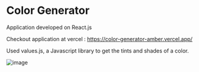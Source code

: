 # Color Generator

Application developed on React.js

Checkout application at vercel : https://color-generator-amber.vercel.app/

Used values.js, a Javascript library to get the tints and shades of a color.

![image](https://user-images.githubusercontent.com/107784718/183872604-e8ae0c6b-c575-41dc-b129-ca37bb77d917.png)
